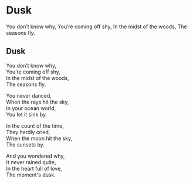 # Dusk

You don’t know why, You’re coming off shy, In the midst of the woods, The seasons fly.

## Dusk <a id="e625"></a>

You don’t know why,  
You’re coming off shy,  
In the midst of the woods,  
The seasons fly.

You never danced,  
When the rays hit the sky,  
In your ocean world,  
You let it sink by.

In the count of the time,  
They hardly cried,  
When the moon hit the sky,  
The sunsets by.

And you wondered why,  
It never rained quite,  
In the heart full of love,  
The moment's dusk.

